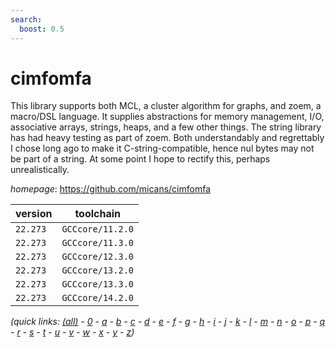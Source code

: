 ```yaml
---
search:
  boost: 0.5
---
```

# cimfomfa

This library supports both MCL, a cluster algorithm for graphs, and zoem, a macro/DSL language. It supplies abstractions for memory management, I/O, associative arrays, strings, heaps, and a few other things. The string library has had heavy testing as part of zoem. Both understandably and regrettably I chose long ago to make it C-string-compatible, hence nul bytes may not be part of a string. At some point I hope to rectify this, perhaps unrealistically.

*homepage*: <https://github.com/micans/cimfomfa>

version | toolchain
--------|----------
``22.273`` | ``GCCcore/11.2.0``
``22.273`` | ``GCCcore/11.3.0``
``22.273`` | ``GCCcore/12.3.0``
``22.273`` | ``GCCcore/13.2.0``
``22.273`` | ``GCCcore/13.3.0``
``22.273`` | ``GCCcore/14.2.0``


*(quick links: [(all)](../index.md) - [0](../0/index.md) - [a](../a/index.md) - [b](../b/index.md) - [c](../c/index.md) - [d](../d/index.md) - [e](../e/index.md) - [f](../f/index.md) - [g](../g/index.md) - [h](../h/index.md) - [i](../i/index.md) - [j](../j/index.md) - [k](../k/index.md) - [l](../l/index.md) - [m](../m/index.md) - [n](../n/index.md) - [o](../o/index.md) - [p](../p/index.md) - [q](../q/index.md) - [r](../r/index.md) - [s](../s/index.md) - [t](../t/index.md) - [u](../u/index.md) - [v](../v/index.md) - [w](../w/index.md) - [x](../x/index.md) - [y](../y/index.md) - [z](../z/index.md))*

